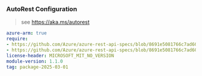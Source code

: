 ### AutoRest Configuration

> see https://aka.ms/autorest

``` yaml
azure-arm: true
require:
- https://github.com/Azure/azure-rest-api-specs/blob/8691e5081766c7ad602a9e55de841d07bed5196a/specification/quota/resource-manager/readme.md
- https://github.com/Azure/azure-rest-api-specs/blob/8691e5081766c7ad602a9e55de841d07bed5196a/specification/quota/resource-manager/readme.go.md
license-header: MICROSOFT_MIT_NO_VERSION
module-version: 1.1.0
tag: package-2025-03-01
```